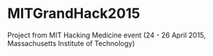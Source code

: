 # MITGrandHack2015
Project from MIT Hacking Medicine event (24 - 26 April 2015, Massachusetts Institute of Technology)
